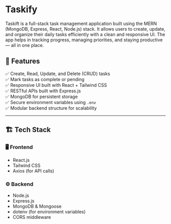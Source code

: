 # Taskify
Taskift is a full-stack task management application built using the MERN (MongoDB, Express, React, Node.js) stack. It allows users to create, update, and organize their daily tasks efficiently with a clean and responsive UI. The app helps in tracking progress, managing priorities, and staying productive — all in one place.


## 🚀 Features

✅ Create, Read, Update, and Delete (CRUD) tasks  
✅ Mark tasks as complete or pending  
✅ Responsive UI built with React + Tailwind CSS  
✅ RESTful APIs built with Express.js  
✅ MongoDB for persistent storage  
✅ Secure environment variables using `.env`  
✅ Modular backend structure for scalability

---

## 🏗️ Tech Stack

### 🖥️ Frontend
- React.js
- Tailwind CSS
- Axios (for API calls)

### ⚙️ Backend
- Node.js
- Express.js
- MongoDB & Mongoose
- dotenv (for environment variables)
- CORS middleware
